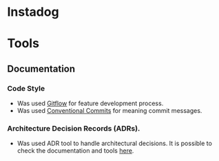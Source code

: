# Instadog


# Tools

## Documentation

### Code Style
- Was used [Gitflow](http://datasift.github.io/gitflow/IntroducingGitFlow.html) for feature development process.
- Was used [Conventional Commits](https://www.conventionalcommits.org/en/v1.0.0/) for meaning commit messages.

### Architecture Decision Records (ADRs).
- Was used ADR tool to handle architectural decisions. It is possible to check the documentation and tools [here](https://github.com/npryce/adr-tools).